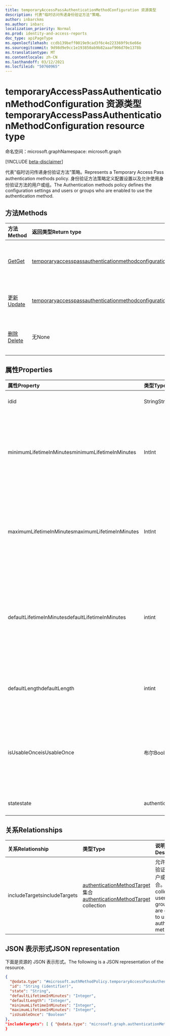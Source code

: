 ```yaml
---
title: temporaryAccessPassAuthenticationMethodConfiguration 资源类型
description: 代表"临时访问传递身份验证方法"策略。
author: inbarckms
ms.author: inbarc
localization_priority: Normal
ms.prod: identity-and-access-reports
doc_type: apiPageType
ms.openlocfilehash: ccdb139beff0019e9cad3f6c4e223369f9c6e66e
ms.sourcegitcommit: 9d98d9e9cc1e193850ab9b82aaaf906d70e1378b
ms.translationtype: MT
ms.contentlocale: zh-CN
ms.lasthandoff: 03/12/2021
ms.locfileid: "50760965"
---
```

# <a name="temporaryaccesspassauthenticationmethodconfiguration-resource-type"></a><span data-ttu-id="d9fd2-103">temporaryAccessPassAuthenticationMethodConfiguration 资源类型</span><span class="sxs-lookup"><span data-stu-id="d9fd2-103">temporaryAccessPassAuthenticationMethodConfiguration resource type</span></span>
<span data-ttu-id="d9fd2-104">命名空间：microsoft.graph</span><span class="sxs-lookup"><span data-stu-id="d9fd2-104">Namespace: microsoft.graph</span></span>

[!INCLUDE [beta-disclaimer](../../includes/beta-disclaimer.md)]

<span data-ttu-id="d9fd2-105">代表"临时访问传递身份验证方法"策略。</span><span class="sxs-lookup"><span data-stu-id="d9fd2-105">Represents a Temporary Access Pass authentication methods policy.</span></span> <span data-ttu-id="d9fd2-106">身份验证方法策略定义配置设置以及允许使用身份验证方法的用户或组。</span><span class="sxs-lookup"><span data-stu-id="d9fd2-106">The Authentication methods policy defines the configuration settings and users or groups who are enabled to use the authentication method.</span></span>

## <a name="methods"></a><span data-ttu-id="d9fd2-107">方法</span><span class="sxs-lookup"><span data-stu-id="d9fd2-107">Methods</span></span>
|<span data-ttu-id="d9fd2-108">方法</span><span class="sxs-lookup"><span data-stu-id="d9fd2-108">Method</span></span>|<span data-ttu-id="d9fd2-109">返回类型</span><span class="sxs-lookup"><span data-stu-id="d9fd2-109">Return type</span></span>|<span data-ttu-id="d9fd2-110">说明</span><span class="sxs-lookup"><span data-stu-id="d9fd2-110">Description</span></span>|
|:---|:---|:---|
|[<span data-ttu-id="d9fd2-111">Get</span><span class="sxs-lookup"><span data-stu-id="d9fd2-111">Get</span></span>](../api/temporaryaccesspassauthenticationmethodconfiguration-get.md)|[<span data-ttu-id="d9fd2-112">temporaryaccesspassauthenticationmethodconfiguration</span><span class="sxs-lookup"><span data-stu-id="d9fd2-112">temporaryaccesspassauthenticationmethodconfiguration</span></span>](../resources/temporaryaccesspassauthenticationmethodconfiguration.md)|<span data-ttu-id="d9fd2-113">读取 **temporaryaccesspassauthenticationmethodconfiguration** 对象的属性和关系。</span><span class="sxs-lookup"><span data-stu-id="d9fd2-113">Read the properties and relationships of a **temporaryaccesspassauthenticationmethodconfiguration** object.</span></span>|
|[<span data-ttu-id="d9fd2-114">更新</span><span class="sxs-lookup"><span data-stu-id="d9fd2-114">Update</span></span>](../api/temporaryaccesspassauthenticationmethodconfiguration-update.md)|[<span data-ttu-id="d9fd2-115">temporaryaccesspassauthenticationmethodconfiguration</span><span class="sxs-lookup"><span data-stu-id="d9fd2-115">temporaryaccesspassauthenticationmethodconfiguration</span></span>](../resources/temporaryaccesspassauthenticationmethodconfiguration.md)|<span data-ttu-id="d9fd2-116">更新 **temporaryaccesspassauthenticationmethodconfiguration 对象** 的属性。</span><span class="sxs-lookup"><span data-stu-id="d9fd2-116">Update the properties of a **temporaryaccesspassauthenticationmethodconfiguration** object.</span></span>|
|[<span data-ttu-id="d9fd2-117">删除</span><span class="sxs-lookup"><span data-stu-id="d9fd2-117">Delete</span></span>](../api/temporaryaccesspassauthenticationmethodconfiguration-delete.md)|<span data-ttu-id="d9fd2-118">无</span><span class="sxs-lookup"><span data-stu-id="d9fd2-118">None</span></span>|<span data-ttu-id="d9fd2-119">将 **temporaryaccesspassauthenticationmethodconfiguration** 对象还原到其默认配置。</span><span class="sxs-lookup"><span data-stu-id="d9fd2-119">Reverts the **temporaryaccesspassauthenticationmethodconfiguration** object to its default configuration.</span></span>|

## <a name="properties"></a><span data-ttu-id="d9fd2-120">属性</span><span class="sxs-lookup"><span data-stu-id="d9fd2-120">Properties</span></span>
|<span data-ttu-id="d9fd2-121">属性</span><span class="sxs-lookup"><span data-stu-id="d9fd2-121">Property</span></span>|<span data-ttu-id="d9fd2-122">类型</span><span class="sxs-lookup"><span data-stu-id="d9fd2-122">Type</span></span>|<span data-ttu-id="d9fd2-123">说明</span><span class="sxs-lookup"><span data-stu-id="d9fd2-123">Description</span></span>|
|:---|:---|:---|
|<span data-ttu-id="d9fd2-124">id</span><span class="sxs-lookup"><span data-stu-id="d9fd2-124">id</span></span>|<span data-ttu-id="d9fd2-125">String</span><span class="sxs-lookup"><span data-stu-id="d9fd2-125">String</span></span>|<span data-ttu-id="d9fd2-126">身份验证方法策略标识符。</span><span class="sxs-lookup"><span data-stu-id="d9fd2-126">The authentication method policy identifier.</span></span>|
|<span data-ttu-id="d9fd2-127">minimumLifetimeInMinutes</span><span class="sxs-lookup"><span data-stu-id="d9fd2-127">minimumLifetimeInMinutes</span></span>|<span data-ttu-id="d9fd2-128">Int</span><span class="sxs-lookup"><span data-stu-id="d9fd2-128">Int</span></span>|<span data-ttu-id="d9fd2-129">租户中创建的任何 temporaryAccessPass 的最小生存期（分钟）。</span><span class="sxs-lookup"><span data-stu-id="d9fd2-129">Minimum lifetime in minutes for any temporaryAccessPass created in the tenant.</span></span> <span data-ttu-id="d9fd2-130">值可以介于 10 到 43200 分钟之间 (30 天) 。</span><span class="sxs-lookup"><span data-stu-id="d9fd2-130">Value can be between 10 and 43200 minutes (equivalent to 30 days).</span></span>|
|<span data-ttu-id="d9fd2-131">maximumLifetimeInMinutes</span><span class="sxs-lookup"><span data-stu-id="d9fd2-131">maximumLifetimeInMinutes</span></span>|<span data-ttu-id="d9fd2-132">Int</span><span class="sxs-lookup"><span data-stu-id="d9fd2-132">Int</span></span>|<span data-ttu-id="d9fd2-133">租户中创建的任何 temporaryAccessPass 的最大生存期（分钟）。</span><span class="sxs-lookup"><span data-stu-id="d9fd2-133">Maximum lifetime in minutes for any temporaryAccessPass created in the tenant.</span></span> <span data-ttu-id="d9fd2-134">值可以介于 10 到 43200 分钟之间 (30 天) 。</span><span class="sxs-lookup"><span data-stu-id="d9fd2-134">Value can be between 10 and 43200 minutes (equivalent to 30 days).</span></span>|
|<span data-ttu-id="d9fd2-135">defaultLifetimeInMinutes</span><span class="sxs-lookup"><span data-stu-id="d9fd2-135">defaultLifetimeInMinutes</span></span>|<span data-ttu-id="d9fd2-136">int</span><span class="sxs-lookup"><span data-stu-id="d9fd2-136">int</span></span>|<span data-ttu-id="d9fd2-137">temporaryAccessPass 的默认生存期（分钟）。</span><span class="sxs-lookup"><span data-stu-id="d9fd2-137">Default lifetime, in minutes, for a temporaryAccessPass.</span></span> <span data-ttu-id="d9fd2-138">值可以介于 minimumLifetimeInMinutes 和 maximumLifetimeInMinutes 之间。</span><span class="sxs-lookup"><span data-stu-id="d9fd2-138">Value can be between the minimumLifetimeInMinutes and maximumLifetimeInMinutes.</span></span>|
|<span data-ttu-id="d9fd2-139">defaultLength</span><span class="sxs-lookup"><span data-stu-id="d9fd2-139">defaultLength</span></span>|<span data-ttu-id="d9fd2-140">int</span><span class="sxs-lookup"><span data-stu-id="d9fd2-140">int</span></span>|<span data-ttu-id="d9fd2-141">temporaryAccessPass 的默认长度（以字符表示）介于 8 到 48 个字符之间。</span><span class="sxs-lookup"><span data-stu-id="d9fd2-141">Default length, in characters, of a temporaryAccessPass, between 8 and 48 characters.</span></span>|
|<span data-ttu-id="d9fd2-142">isUsableOnce</span><span class="sxs-lookup"><span data-stu-id="d9fd2-142">isUsableOnce</span></span>|<span data-ttu-id="d9fd2-143">布尔</span><span class="sxs-lookup"><span data-stu-id="d9fd2-143">Boolean</span></span>   |<span data-ttu-id="d9fd2-144">如果 `true` 为 ，租户中所有通道将限制为一次使用。</span><span class="sxs-lookup"><span data-stu-id="d9fd2-144">If `true`, all the passes in the tenant will be restricted to one-time use.</span></span> <span data-ttu-id="d9fd2-145">如果 `false` 为 ，则传递租户可创建为一次使用或多次使用。</span><span class="sxs-lookup"><span data-stu-id="d9fd2-145">If `false`, passes in the tenant can be created to be either one-time use or multiple time use.</span></span>|
|<span data-ttu-id="d9fd2-146">state</span><span class="sxs-lookup"><span data-stu-id="d9fd2-146">state</span></span>|<span data-ttu-id="d9fd2-147">authenticationMethodState</span><span class="sxs-lookup"><span data-stu-id="d9fd2-147">authenticationMethodState</span></span>|<span data-ttu-id="d9fd2-148">可取值为：`enabled`、`disabled`。</span><span class="sxs-lookup"><span data-stu-id="d9fd2-148">Possible values are: `enabled`, `disabled`.</span></span>|

## <a name="relationships"></a><span data-ttu-id="d9fd2-149">关系</span><span class="sxs-lookup"><span data-stu-id="d9fd2-149">Relationships</span></span>
|<span data-ttu-id="d9fd2-150">关系</span><span class="sxs-lookup"><span data-stu-id="d9fd2-150">Relationship</span></span>|<span data-ttu-id="d9fd2-151">类型</span><span class="sxs-lookup"><span data-stu-id="d9fd2-151">Type</span></span>|<span data-ttu-id="d9fd2-152">说明</span><span class="sxs-lookup"><span data-stu-id="d9fd2-152">Description</span></span>|
|:---|:---|:---|
|<span data-ttu-id="d9fd2-153">includeTargets</span><span class="sxs-lookup"><span data-stu-id="d9fd2-153">includeTargets</span></span>|<span data-ttu-id="d9fd2-154">[authenticationMethodTarget](../resources/authenticationmethodtarget.md) 集合</span><span class="sxs-lookup"><span data-stu-id="d9fd2-154">[authenticationMethodTarget](../resources/authenticationmethodtarget.md) collection</span></span>|<span data-ttu-id="d9fd2-155">允许使用身份验证方法的用户或组的集合。</span><span class="sxs-lookup"><span data-stu-id="d9fd2-155">A collection of users or groups who are enabled to use the authentication method.</span></span>|

## <a name="json-representation"></a><span data-ttu-id="d9fd2-156">JSON 表示形式</span><span class="sxs-lookup"><span data-stu-id="d9fd2-156">JSON representation</span></span>
<span data-ttu-id="d9fd2-157">下面是资源的 JSON 表示形式。</span><span class="sxs-lookup"><span data-stu-id="d9fd2-157">The following is a JSON representation of the resource.</span></span>

``` json
{
  "@odata.type": "#microsoft.authMethodPolicy.temporaryAccessPassAuthenticationMethodConfiguration",
  "id": "String (identifier)",
  "state": "String",
  "defaultLifetimeInMinutes": "Integer",
  "defaultLength": "Integer",
  "minimumLifetimeInMinutes": "Integer",
  "maximumLifetimeInMinutes": "Integer",
  "isUsableOnce": "Boolean"
},
"includeTargets": [ { "@odata.type": "microsoft.graph.authenticationMethodTarget" } ]
}
```
